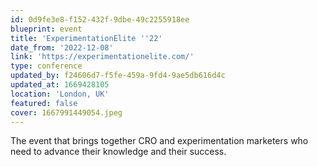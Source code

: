 ```yaml
---
id: 0d9fe3e8-f152-432f-9dbe-49c2255918ee
blueprint: event
title: 'ExperimentationElite ''22'
date_from: '2022-12-08'
link: 'https://experimentationelite.com/'
type: conference
updated_by: f24606d7-f5fe-459a-9fd4-9ae5db616d4c
updated_at: 1669428105
location: 'London, UK'
featured: false
cover: 1667991449054.jpeg
---
```

The event that brings together CRO and experimentation marketers who need to advance their knowledge and their success.
